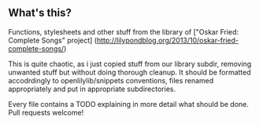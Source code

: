 What's this?
------------

Functions, stylesheets and other stuff from the library of
["Oskar Fried: Complete Songs" project]
(http://lilypondblog.org/2013/10/oskar-fried-complete-songs/)

This is quite chaotic, as i just copied stuff from our library subdir,
removing unwanted stuff but without doing thorough cleanup.  It should
be formatted accodrdingly to openlilylib/snippets conventions, files
renamed appropriately and put in appropriate subdirectories.

Every file contains a TODO explaining in more detail what should be done.
Pull requests welcome!
